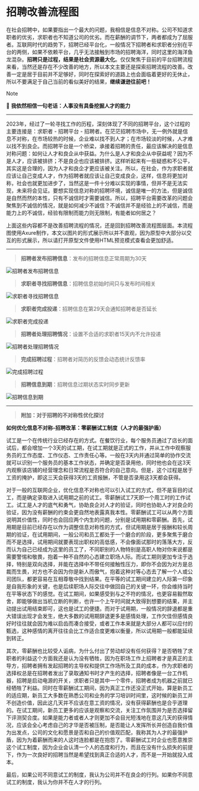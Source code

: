 # 招聘改善流程图
在社会招聘中，如果要指出一个最大的问题，我相信是信息不对称。公司不知道求职者的优劣，求职者也不知道公司的优劣。而在薪酬的调节下，两者都成为了屈服者。互联网时代的趋势下，招聘已经平台化，一般情况下招聘者和求职者分别在平台的两侧，如果不依赖平台，几乎无法接触到市场的招聘海洋，同时这里的海洋鱼龙混杂。**招聘只是过程，结果是社会资源最大化**。仅仅聚焦于目前的平台招聘流程来看，当然还是存在不少改善的地方，所以本文主要还是探索招聘流程的改善。改善一定是居于目前并不足够好，同时在探索好的道路上也会面临着更好的无休止，所以不要满足于自己当前的看似美好的结果，**继续谦逊往前吧！**

> [!NOTE]
> 🔅 **我依然相信一句老话：人事没有具备挖掘人才的能力**

---

2023年，经过了一轮寻找工作的历程，深刻体现了不同的招聘平台，这个过程的主要连接是：求职者 - 招聘平台 - 招聘者。在茫茫招聘市场中，无一例外就是信息不对称，在市场较热的时候，企业难以找不到人才；在市场较淡的时候，人才难以找不到良企。而招聘平台是一个桥梁，承接着招聘的责任，最应该解决的是信息对称问题：如何让人才和良企从中获益。为什么是人才和良企从中获益呢？因为不是人才，应该被排挤；不是良企也应该被排挤。这样听起来有一些疑惑和不公平，其实这是合理的，因为人才和良企才更应该被关注。所以，在社会，作为求职者就应该让自己变成人才，作为招聘者就应该让自己变成良企，这样，信息将更加对称，社会也就更加进步了，当然这是一件十分难以实现的事情，但并不是无法实现，未来将会见证。要想实现信息对称的招聘环境，诚信是唯一的方法，但是诚信是自然而然的本性，只有不诚信时才需要诚信。所以，招聘平台需要改革的问题会聚焦到不诚信的情况，就是如何减少不诚信？不诚信并不是经验上的不诚信，而是能力上的不诚信，经验有限制而能力则无限制，有能者如何居之？

上面这些内容都不是改善招聘流程的情况，还是回到招聘改善流程图层面。本流程图使用Axure制作，本文以图片的形式展示所以并不直观，因为原型中大部分以交互的形式展示，所以请打开原型文件使用HTML预览模式查看会更加舒适。

---


> **招聘者发布招聘信息**：发布的招聘信息正常周期为30天

![招聘者发布招聘信息](https://github.com/PM-Geeker-ORG/Adok/assets/143123392/93ba2224-33f3-44c3-9f4b-1a41a4ed906b)

> **求职者寻找招聘信息**：招聘信息初始时间只与发布时间相关

![求职者寻找招聘信息](https://github.com/PM-Geeker-ORG/Adok/assets/143123392/e6093358-bc86-488a-950e-c73120048671)

> **求职者完成投递**：招聘信息在第29天会通知招聘者是否延长

![求职者完成投递](https://github.com/PM-Geeker-ORG/Adok/assets/143123392/fb9b6842-cfd9-4f4f-ab55-9ab1996f0925)

> **招聘者处理招聘情况**：设置不合适的求职者15天内不允许投递

![招聘者处理招聘情况](https://github.com/PM-Geeker-ORG/Adok/assets/143123392/6a1c64c9-8bab-460c-bfeb-92c8a5619cd1)

> **完成招聘过程**：招聘者对简历的反馈会动态统计反馈率

![完成招聘过程](https://github.com/PM-Geeker-ORG/Adok/assets/143123392/d58c7fb9-0b5b-4baf-85d4-6b75cae58d5b)

> **招聘信息到期**：招聘信息过期状态实时同步更新

![招聘信息到期](https://github.com/PM-Geeker-ORG/Adok/assets/143123392/278103cd-a4e3-4b2f-8272-9099d840775e)

---

> **附加：对于招聘的不对称性优化探讨**

**如何优化信息不对称-招聘改革：零薪酬试工制度（人才的最强护盾）**

试工是一个在传统行业已经存在的方式。在餐饮行业，每个服务员通过了店长的面试后，都会增加一个3天的试工期，在试工期就是正式的工作，并从工作中观察服务员的工作态度、工作仪态、工作责任心等。一般在3天内并通过简单的协作交流就可以识别一个服务员的基本工作状态，并确定是否录用他，同时他也会在这3天内观察该店铺的经营理念和日常流程是否符合的自己意向。但是，这个过程是居于工资的掩护，即这三天会获得3天的工资报酬，不管是否录用这3天都会获得。

对于一般的互联网企业，优化信息不对称也可以引入试工的方式，但不是盲目的试工，而是确定录取进入试用期之前的试工。零薪酬试工7天即一个周工时的工作试工。试工是人才的底气和勇气，协助良企对人才的验证，同时也协助人才对良企的验证，因为没有薪酬的约束会更自然地表露真我本性。零薪酬试工可以从两个方面说明其价值性，同时也会回应两个内生的问题，分别是试用期和零薪酬。首先，试用期是目前已经存在以作为调整信息对称性的方式，但试用期是居于报酬和较长周期的验证，在试用期间，一般公司和员工都处于一个磨合的阶段，更多聚焦于磨合而不是选择，试用期间就要表现出职权的高低感，不会像面试那时的落落大方，反而认为自己已经成为这里的员工了，不同职别的人物特别是高职人物对你来说都是需要警惕和敬畏，抱着一种不自然的心态建立职场人际。而试工期则更加专注于选择，特别是双向选择，并能在选择中不带任何接触性压力，即你不会因为对方是总裁而生畏，对方也不会因为你是新人而傲气，抱着这种对等心态去了解一个人或公司团队，都更容易在互相尊敬中找到结果。在平等的试工期间建立的人际第一印象是自我形象的关键，也是后续职场人际交往中做回自己的关键一环，你会维持当时在平等状态下的感觉。在试工期间，如果感受到与之不符的情况，也更容易毅然取舍，即能够做出当机立断的判断，也许一个上午时间就大致得到想要的结果，并主动提出试用结束即可，这也是试工的便捷。而对于试用期，一般情况的辞退都是重大错误出现才会发生，绝大多数的试用期辞退更多是感情处理，工作欠佳但感情良好时往往就会因为难以启齿而凑合接受，或者工作本来就是大部分人都可以应付的甄选，这种感情的离开往往会比工作适合度更难以衡量，所以试用期一般都能延续到转正。

其次，零薪酬也比较受人诟病，为什么付出了劳动却没有任何获得？是否牺牲了求职者的利益这个方面我还是认为没有牺牲，因为在职场工作上招聘者才是真正的主导方，招聘者拥有发起招聘的主导权和提供工作场所及工具的成本，作为求职者的选择权总是在招聘者发出了录取通知书时才产生的选择，招聘者像是一台工作机器，招聘是启动电源的开关，求职者只是其中一个零件，招聘者成为机器之前就已经牺牲了利益。同时在零薪酬试工期间，因为真正工作还没正式开始，算是新员工的适应期，新员工大多数在熟悉公司和业务的学习培训时间里，这时候的新员工并不创造价值，因此这几天并不应该在意工资的情况，没有获得薪酬也是合乎道理的。在试工期间，新员工更多的应该是观察和交流，关注工作氛围并为是否选择留下评测契合度。如果是能力者或者人才则更加不会目光短浅地在意这几天的获得情况，应该会全心考虑自己的才华是否被压制，是否能让人发挥所长并创造自我价值为出发点，公司的文化和愿景是否和自己的价值观匹配，我称其为人才的最强护盾，因为为着薪酬而来的人这时连脸都是在抱怨了。零薪酬试工时企业也愿意推崇这个试工制度，因为企业会认清一个人的态度和行为，而且在没有什么损失的前提下，作为一次良好的招聘当然是希望找到真正合适的人才，而不是一开始就投入成本。

最后，如果公司不同意试工的制度，我认为公司并不在良企的行列。如果你不同意试工的制度，我认为你并不在人才的行列。
